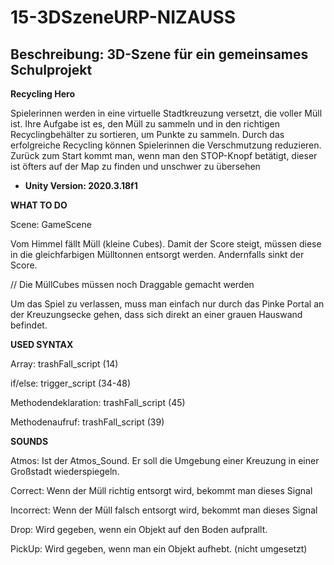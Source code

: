 # 15-3DSzeneURP-NIZAUSS

## Beschreibung: 3D-Szene für ein gemeinsames Schulprojekt 


**Recycling Hero**

Spielerinnen werden in eine virtuelle Stadtkreuzung versetzt, die voller Müll ist. Ihre Aufgabe ist es, den Müll zu sammeln und in den richtigen Recyclingbehälter zu sortieren, um Punkte zu sammeln. Durch das erfolgreiche Recycling können Spielerinnen die Verschmutzung reduzieren. Zurück zum Start kommt man, wenn man den STOP-Knopf betätigt, dieser ist öfters auf der Map zu finden und unschwer zu übersehen

+ **Unity Version: 2020.3.18f1**




**WHAT TO DO**

Scene: GameScene

Vom Himmel fällt Müll (kleine Cubes). Damit der Score steigt, müssen diese in die gleichfarbigen Mülltonnen entsorgt werden. Andernfalls sinkt der Score.

// Die MüllCubes müssen noch Draggable gemacht werden


Um das Spiel zu verlassen, muss man einfach nur durch das Pinke Portal an der Kreuzungsecke gehen, dass sich direkt an einer grauen Hauswand befindet.



**USED SYNTAX**

Array: trashFall_script (14)

if/else: trigger_script (34-48)

Methodendeklaration: trashFall_script (45)

Methodenaufruf: trashFall_script (39)


**SOUNDS**

Atmos: Ist der Atmos_Sound. Er soll die Umgebung einer Kreuzung in einer Großstadt wiederspiegeln.

Correct: Wenn der Müll richtig entsorgt wird, bekommt man dieses Signal

Incorrect: Wenn der Müll falsch entsorgt wird, bekommt man dieses Signal

Drop: Wird gegeben, wenn ein Objekt auf den Boden aufprallt.

PickUp: Wird gegeben, wenn man ein Objekt aufhebt. (nicht umgesetzt)



